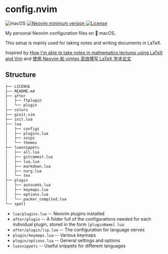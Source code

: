 # config.nvim

<p>
    <a>
        <img alt="macOS" src="https://img.shields.io/badge/macOS-%23.svg?style=flat-square&logo=apple&color=000000&logoColor=white" />
    </a>
    <a href="https://github.com/neovim/neovim/releases/tag/nightly">
        <img src="https://img.shields.io/badge/Neovim-0.7-blueviolet.svg?style=flat-square&logo=Neovim&logoColor=green" alt="Neovim minimum version"/>
    </a>
    <a href="https://github.com/jdhao/nvim-config/blob/master/LICENSE">
        <img src="https://img.shields.io/github/license/mathjiajia/config.nvim?style=flat-square&logo=GNU&label=License" alt="License"/>
    </a>
</p>

My personal Neovim configuration files on &#63743; macOS.

This setup is mainly used for taking notes and writing documents in LaTeX.

Inspired by [How I'm able to take notes in mathematics lectures using LaTeX and Vim](https://castel.dev/post/lecture-notes-1/)
and [使用 Neovim 和 vimtex 高效撰写 LaTeX 学术论文](https://sspai.com/post/64080)

## Structure

```txt
├── LICENSE
├── README.md
├── after
│   ├── ftplugin
│   └── plugin
├── colors
├── ginit.vim
├── init.lua
├── lua
│   ├── configs
│   ├── plugins.lua
│   ├── snips
│   └── themes
├── luasnippets
│   ├── all.lua
│   ├── gitcommit.lua
│   ├── lua.lua
│   ├── markdown.lua
│   ├── norg.lua
│   └── tex
├── plugin
│   ├── autocmds.lua
│   ├── keymaps.lua
│   ├── options.lua
│   └── packer_compiled.lua
└── spell
```

- `lua/plugins.lua` -- Neovim plugins installed
- `after/plugin` -- A folder full of the configurations needed for each individual plugin,
  stored in the form `[pluginName].lua`
- `after/plugin/lsp.lua` -- The configuration for language serves
- `plugin/keymaps.lua` -- Various keymaps
- `plugin/options.lua` -- General settings and options
- `luasnippets` -- Useful snippets for different languages
